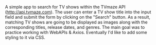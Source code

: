 A simple app to search for TV shows within the TVmaze API (http://api.tvmaze.com). 
The user can enter a TV show title into the input field and submit the form by clicking on the "Search" button. 
As a result, matching TV shows are going to be displayed as images along with the corresponding titles, release dates, and genres. 
The main goal was to practice working with WebAPIs & Axios. 
Eventually I'd like to add some styling to it via CSS. 
